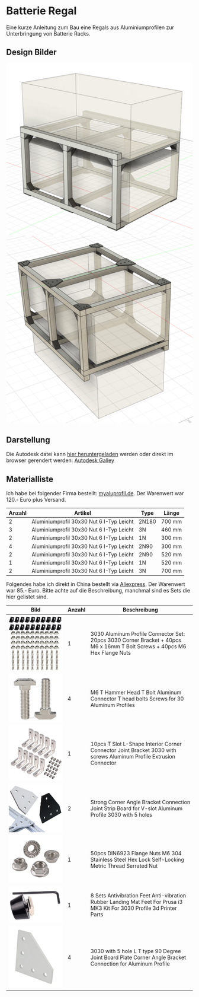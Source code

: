 # Batterie Regal

Eine kurze Anleitung zum Bau eine Regals aus Aluminiumprofilen zur Unterbringung von Batterie Racks.

## Design Bilder

![](./Aufbau_Frontal.png)
![](./Aufbau_von_unten.png)

## Darstellung 

Die Autodesk datei kann [hier heruntergeladen][f3d] werden oder direkt im browser gerendert werden: [Autodesk Galley][a360]

## Materialliste

Ich habe bei folgender Firma bestellt: [myaluprofil.de][myaluprofil]. Der Warenwert war 120.- Euro plus Versand.

| Anzahl | Artikel                                  | Type  | Länge  |
|--------|------------------------------------------|-------|--------|
| 2      | Aluminiumprofil 30x30 Nut 6 I-Typ Leicht | 2N180 | 700 mm |
| 3      | Aluminiumprofil 30x30 Nut 6 I-Typ Leicht | 3N    | 460 mm |
| 2      | Aluminiumprofil 30x30 Nut 6 I-Typ Leicht | 1N    | 300 mm |
| 4      | Aluminiumprofil 30x30 Nut 6 I-Typ Leicht | 2N90  | 300 mm |
| 2      | Aluminiumprofil 30x30 Nut 6 I-Typ Leicht | 2N90  | 520 mm |
| 1      | Aluminiumprofil 30x30 Nut 6 I-Typ Leicht | 1N    | 520 mm |
| 2      | Aluminiumprofil 30x30 Nut 6 I-Typ Leicht | 3N    | 700 mm |

Folgendes habe ich direkt in China bestellt via [Aliexpress][aliexpress]. Der Warenwert war 85.- Euro. Bitte achte auf die Beschreibung, manchmal sind es Sets die hier gelistet sind.

| Bild                                                                      | Anzahl | Beschreibung                                                                                                              |
|---------------------------------------------------------------------------|--------|---------------------------------------------------------------------------------------------------------------------------|
| ![Aluminum Profile Connector Set](./Produktbilder/connector_set.png)      | 1      | 3030 Aluminum Profile Connector Set: 20pcs 3030 Corner Bracket + 40pcs M6 x 16mm T Bolt Screws + 40pcs M6 Hex Flange Nuts |
| ![M6 T Hammer Head Bolt](./Produktbilder/t_hammer_head.png)               | 4      | M6 T Hammer Head T Bolt Aluminum Connector T head bolts Screws for 30 Aluminum Profiles                                   |
| ![T Slot L-Shape Corner Connector](./Produktbilder/l-shape_connector.png) | 1      | 10pcs T Slot L-Shape Interior Corner Connector Joint Bracket 3030 with screws Aluminum Profile Extrusion Connector        |
| ![Corner Angle Bracket Joint](./Produktbilder/corner_angle_bracket.png)   | 2      | Strong Corner Angle Bracket Connection Joint Strip Board for V-slot Aluminum Profile 3030 with 5 holes                    |
| ![Flange Nuts M6](./Produktbilder/m6_flange_nuts.png)                     | 1      | 50pcs DIN6923 Flange Nuts M6 304 Stainless Steel Hex Lock Self-Locking Metric Thread Serrated Nut                         |
| ![Antivibration Feet](./Produktbilder/antivibration_feet.png)             | 1      | 8 Sets Antivibration Feet Anti-vibration Rubber Landing Mat Feet For Prusa i3 MK3 Kit For 3030 Profile 3d Printer Parts   |
| ![90 Degree Joint Board](./Produktbilder/90_degree_joint.png)             | 4      | 3030 with 5 hole L T type 90 Degree Joint Board Plate Corner Angle Bracket Connection for Aluminum Profile                |

[myaluprofil]: https://www.myaluprofil.de
[aliexpress]: https://www.aliexpress.com
[f3d]: BatteryRackV4.f3d
[a360]: https://a360.co/3yKJpqY
